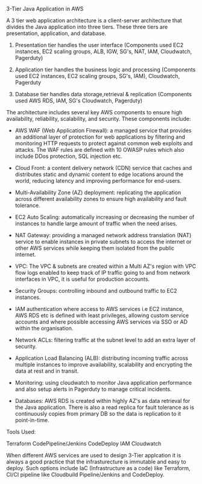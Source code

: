 3-Tier Java Application in AWS




A 3 tier web application architecture is a client-server architecture that divides the Java application into three tiers. These three tiers are presentation, application, and database.

1. Presentation tier handles the user interface (Components used EC2 instances, EC2 scaling groups, ALB, IGW, SG's, NAT, IAM, Cloudwatch, Pagerduty)

2. Application tier handles the business logic and processing (Components used EC2 instances, EC2 scaling groups, SG's, IAM), Cloudwatch, Pagerduty

3. Database tier handles data storage,retrieval & replication (Components used AWS RDS, IAM, SG's Cloudwatch, Pagerduty)


The architecture includes several key AWS components to ensure high availability, reliability, scalability, and security. These components include:

- AWS WAF (Web Application Firewall): a managed service that provides an additional layer of protection for web applications by filtering and monitoring HTTP requests to protect against common web exploits and attacks. The WAF rules are defined with 10 OWASP rules which also include DDos protection, SQL injection etc.

- Cloud Front: a content delivery network (CDN) service that caches and distributes static and dynamic content to edge locations around the world, reducing latency and improving performance for end-users.

- Multi-Availability Zone (AZ) deployment: replicating the application across different availability zones to ensure high availability and fault tolerance.

- EC2 Auto Scaling: automatically increasing or decreasing the number of instances to handle large amount of traffic when the need arises. 

- NAT Gateway: providing a managed network address translation (NAT) service to enable instances in private subnets to access the internet or other AWS services while keeping them isolated from the public internet.

- VPC: The VPC & subnets are created within a Multi AZ's region with VPC flow logs enabled to keep track of IP traffic going to and from network interfaces in VPC, it is useful for production accounts.

- Security Groups: controlling inbound and outbound traffic to EC2 instances.

- IAM authentication where access to AWS services i.e EC2 instance, AWS RDS etc is defined with least privileges, allowing custom service accounts and where possible  accessing AWS services via SSO or AD within the organisation.

- Network ACLs: filtering traffic at the subnet level to add an extra layer of security.

- Application Load Balancing (ALB): distributing incoming traffic across multiple instances to improve availability, scalability and encrypting the data at rest and in transit.

- Monitoring: using cloudwatch to monitor Java application performance and also setup alerts in Pagerduty to manage critical incidents.

- Databases: AWS RDS is created within highly AZ's as data retrieval for the Java application. There is also a read replica for fault tolerance as is continuously copies from primary DB so the data is replication to it point-in-time.

Tools Used:

Terraform
CodePipeline/Jenkins
CodeDeploy
IAM
Cloudwatch


When different AWS services are used to design 3-Tier applcation it is always a good practice that the infrasturecture is immutable and easy to deploy. Such options include IaC (Infrastructure as a code) like Terraform, CI/CI pipeline like Cloudbuild Pipeline/Jenkins and CodeDeploy.



